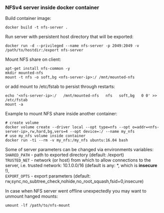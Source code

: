 ### NFSv4 server inside docker container

Build container image:
```
docker build -t nfs-server .
```
  
Run server with persistent host directory that will be exported:
```
docker run -d --privileged --name nfs-server -p 2049:2049 -v /path/to/hostdir:/export nfs-server
```
  
Mount NFS share on client:  
```
apt-get install nfs-common -y
mkdir mounted-nfs
mount -t nfs -o soft,bg <nfs-server-ip>:/ /mnt/mounted-nfs
```
  
or add mount to /etc/fstab to persist through restarts:
```
echo '<nfs-server-ip>:/   /mnt/mounted-nfs   nfs   soft,bg   0 0' >> /etc/fstab
mount -a
```
  
Example to mount NFS share inside another container:  
```
# create volume
docker volume create --driver local --opt type=nfs --opt o=addr=<nfs-server-ip>,rw,hard,bg,vers=4 --opt device=:/ --name my_nfs
# use my_nfs volume inside container
docker run -ti --rm -v my_nfs:/my_nfs ubuntu:16.04 bash
```
  
Some of server parameters can be changed via environments variables:  
`SHARED_PATH` - path to exported directory (default: /export)  
`TRUSTED_NET` - network (or host) from which to allow connections to the server, i.e. trusted network: 10.1.0.0/16 (default is any: \*, which is **insecure** !),   
`EXPORT_OPTS` - export parameters (default: rw,sync,no_subtree_check,nohide,no_root_squash,fsid=0,insecure)  
  
In case when NFS server went offline unexpectedly you may want to unmount hanged mounts:
```
umount -lf /path/to/nfs-mount
```

